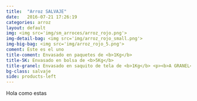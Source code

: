 ```yaml
---
title:  "Arroz SALVAJE"
date:   2016-07-21 17:26:19
categories: arroz
layout: default
img: <img src='img/sm_arroces/arroz_rojo.png'>
img-detail-bag: <img src='img/arroz_rojo_small.png'>
img-big-bag: <img src='img/arroz_rojo_5.png'>
coment: Este es el uno
title-coment: Envasado en paquetes de <b>1Kg</b>
title-5K: Envasado en bolsa de <b>5Kg</b>
title-granel: Envasado en saquito de tela de <b>1Kg</b> <p><b>A GRANEL</b><br> Envasado en sacos de <b>10Kg y 25Kg</b> 
bg-class: salvaje 
side: products-left
---
```


Hola como estas